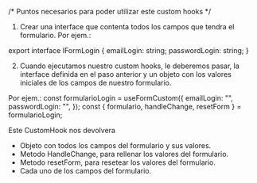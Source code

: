 
/* Puntos necesarios para poder utilizar este custom hooks */

1) Crear una interface que contenta todos los campos que tendra el formulario.
  Por ejem.:

  export interface IFormLogin {
    emailLogin: string;
    passwordLogin: string;
  }

2) Cuando ejecutamos nuestro custom hooks, le deberemos pasar, la interface definida en el paso anterior y un objeto con los valores iniciales de los campos de nuestro  formulario.

  Por ejem.: 
    const formularioLogin = useFormCustom<IFormLogin>({
      emailLogin: "",
      passwordLogin: "",
    });
    const { formulario, handleChange, resetForm } = formularioLogin;

  Este CustomHook nos devolvera
  - Objeto con todos los campos del formulario y sus valores.
  - Metodo HandleChange, para rellenar los valores del formulario.
  - Metodo resetForm, para resetear los valores del formulario.
  - Cada uno de los campos del formulario.
